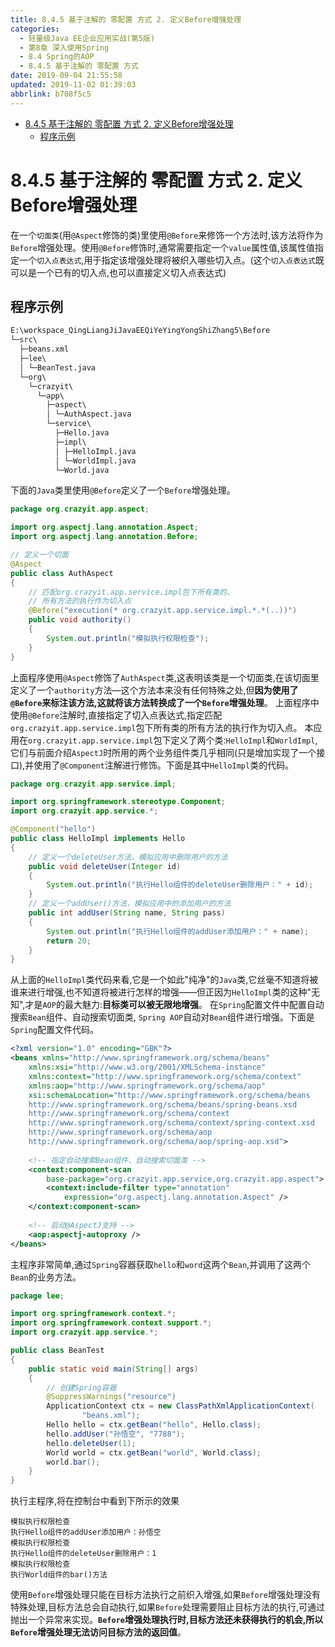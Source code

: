 ```yaml
---
title: 8.4.5 基于注解的 零配置 方式 2. 定义Before增强处理
categories: 
  - 轻量级Java EE企业应用实战(第5版)
  - 第8章 深入使用Spring
  - 8.4 Spring的AOP
  - 8.4.5 基于注解的 零配置 方式
date: 2019-09-04 21:55:58
updated: 2019-11-02 01:39:03
abbrlink: b708f5c5
---
```

- [8.4.5 基于注解的 零配置 方式 2. 定义Before增强处理](/ReadingNotes/b708f5c5/#8-4-5-基于注解的-零配置-方式-2-定义Before增强处理)
    - [程序示例](/ReadingNotes/b708f5c5/#程序示例)

<!--more-->
<script src="https://cdn.bootcss.com/jquery/3.4.0/jquery.slim.min.js"></script>
<script>$(document).ready(function () {$(".post-body > ul:nth-child(1)").hide();});</script>

<!--end-->
<!--SSTStart-->
# 8.4.5 基于注解的 零配置 方式 2. 定义Before增强处理 #
在一个`切面类`(用`@Aspect`修饰的类)里使用`@Before`来修饰一个方法时,该方法将作为`Before`增强处理。使用`@Before`修饰时,通常需要指定一个`value`属性值,该属性值指定一个`切入点表达式`,用于指定该增强处理将被织入哪些切入点。(这个`切入点表达式`既可以是一个已有的切入点,也可以直接定义切入点表达式)
## 程序示例 ##
```cmd
E:\workspace_QingLiangJiJavaEEQiYeYingYongShiZhang5\Before
└─src\
  ├─beans.xml
  ├─lee\
  │ └─BeanTest.java
  └─org\
    └─crazyit\
      └─app\
        ├─aspect\
        │ └─AuthAspect.java
        └─service\
          ├─Hello.java
          ├─impl\
          │ ├─HelloImpl.java
          │ └─WorldImpl.java
          └─World.java
```
下面的`Java`类里使用`@Before`定义了一个`Before`增强处理。
```java
package org.crazyit.app.aspect;

import org.aspectj.lang.annotation.Aspect;
import org.aspectj.lang.annotation.Before;

// 定义一个切面
@Aspect
public class AuthAspect
{
    // 匹配org.crazyit.app.service.impl包下所有类的、
    // 所有方法的执行作为切入点
    @Before("execution(* org.crazyit.app.service.impl.*.*(..))")
    public void authority()
    {
        System.out.println("模拟执行权限检查");
    }
}
```
上面程序使用`@Aspect`修饰了`AuthAspect`类,这表明该类是一个切面类,在该切面里定义了一个`authority`方法—这个方法本来没有任何特殊之处,但**因为使用了`@Before`来标注该方法,这就将该方法转换成了一个`Before`增强处理**。
上面程序中使用`@Before`注解时,直接指定了切入点表达式,指定匹配`org.crazyit.app.service.impl`包下所有类的所有方法的执行作为切入点。
本应用在`org.crazyit.app.service.impl`包下定义了两个类:`HelloImpl`和`WorldImpl`,它们与前面介绍`AspectJ`时所用的两个业务组件类几乎相同(只是增加实现了一个接口),并使用了`@Component`注解进行修饰。下面是其中`HelloImpl`类的代码。
```java
package org.crazyit.app.service.impl;

import org.springframework.stereotype.Component;
import org.crazyit.app.service.*;

@Component("hello")
public class HelloImpl implements Hello
{
    // 定义一个deleteUser方法，模拟应用中删除用户的方法
    public void deleteUser(Integer id)
    {
        System.out.println("执行Hello组件的deleteUser删除用户：" + id);
    }
    // 定义一个addUser()方法，模拟应用中的添加用户的方法
    public int addUser(String name, String pass)
    {
        System.out.println("执行Hello组件的addUser添加用户：" + name);
        return 20;
    }
}
```
从上面的`HelloImpl`类代码来看,它是一个如此"纯净"的`Java`类,它丝毫不知道将被谁来进行增强,也不知道将被进行怎样的增强——但正因为`HelloImpl`类的这种"无知",才是`AOP`的最大魅力:**目标类可以被无限地增强**。
在`Spring`配置文件中配置自动搜索`Bean`组件、自动搜索切面类, `Spring AOP`自动对`Bean`组件进行增强。下面是`Spring`配置文件代码。
```xml
<?xml version="1.0" encoding="GBK"?>
<beans xmlns="http://www.springframework.org/schema/beans"
    xmlns:xsi="http://www.w3.org/2001/XMLSchema-instance"
    xmlns:context="http://www.springframework.org/schema/context"
    xmlns:aop="http://www.springframework.org/schema/aop"
    xsi:schemaLocation="http://www.springframework.org/schema/beans 
	http://www.springframework.org/schema/beans/spring-beans.xsd
	http://www.springframework.org/schema/context
	http://www.springframework.org/schema/context/spring-context.xsd
	http://www.springframework.org/schema/aop
	http://www.springframework.org/schema/aop/spring-aop.xsd">
    
    <!-- 指定自动搜索Bean组件、自动搜索切面类 -->
    <context:component-scan
        base-package="org.crazyit.app.service,org.crazyit.app.aspect">
        <context:include-filter type="annotation"
            expression="org.aspectj.lang.annotation.Aspect" />
    </context:component-scan>
    
    <!-- 启动@AspectJ支持 -->
    <aop:aspectj-autoproxy />
</beans>
```
主程序非常简单,通过`Spring`容器获取`hello`和`word`这两个`Bean`,并调用了这两个`Bean`的业务方法。
```java
package lee;

import org.springframework.context.*;
import org.springframework.context.support.*;
import org.crazyit.app.service.*;

public class BeanTest
{
    public static void main(String[] args)
    {
        // 创建Spring容器
        @SuppressWarnings("resource")
        ApplicationContext ctx = new ClassPathXmlApplicationContext(
                "beans.xml");
        Hello hello = ctx.getBean("hello", Hello.class);
        hello.addUser("孙悟空", "7788");
        hello.deleteUser(1);
        World world = ctx.getBean("world", World.class);
        world.bar();
    }
}
```
执行主程序,将在控制台中看到下所示的效果
```
模拟执行权限检查
执行Hello组件的addUser添加用户：孙悟空
模拟执行权限检查
执行Hello组件的deleteUser删除用户：1
模拟执行权限检查
执行World组件的bar()方法
```
使用`Before`增强处理只能在目标方法执行之前织入增强,如果`Before`增强处理没有特殊处理,目标方法总会自动执行,如果`Before`处理需要阻止目标方法的执行,可通过抛出一个异常来实现。**`Before`增强处理执行时,目标方法还未获得执行的机会,所以`Before`增强处理无法访问目标方法的返回值**。

<!--SSTStop-->
